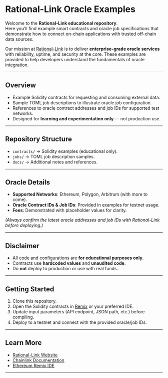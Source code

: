 # Rational-Link Oracle Examples

Welcome to the **Rational-Link educational repository**.  
Here you’ll find example smart contracts and oracle job specifications that demonstrate how to connect on-chain applications with trusted off-chain data sources.

Our mission at [Rational-Link](https://www.rational-link.com) is to deliver **enterprise-grade oracle services** with reliability, uptime, and security at the core. These examples are provided to help developers understand the fundamentals of oracle integration.

---

## Overview
- Example Solidity contracts for requesting and consuming external data.
- Sample TOML job descriptions to illustrate oracle job configuration.
- References to oracle contract addresses and job IDs for supported test networks.
- Designed for **learning and experimentation only** — not production use.

---

## Repository Structure
- `contracts/` → Solidity examples (educational only).
- `jobs/` → TOML job description samples.
- `docs/` → Additional notes and references.

---

## Oracle Details
- **Supported Networks**: Ethereum, Polygon, Arbitrum (with more to come).  
- **Oracle Contract IDs & Job IDs**: Provided in examples for testnet usage.  
- **Fees**: Demonstrated with placeholder values for clarity.  

*(Always confirm the latest oracle addresses and job IDs with Rational-Link before deploying.)*

---

## Disclaimer
- All code and configurations are **for educational purposes only**.  
- Contracts use **hardcoded values** and **unaudited code**.  
- Do **not** deploy to production or use with real funds.  

---

## Getting Started
1. Clone this repository.  
2. Open the Solidity contracts in [Remix](https://remix.ethereum.org/) or your preferred IDE.  
3. Update input parameters (API endpoint, JSON path, etc.) before compiling.  
4. Deploy to a testnet and connect with the provided oracle/job IDs.  

---

## Learn More
- [Rational-Link Website](https://www.rational-link.com)  
- [Chainlink Documentation](https://docs.chain.link/)  
- [Ethereum Remix IDE](https://remix.ethereum.org/)  

---